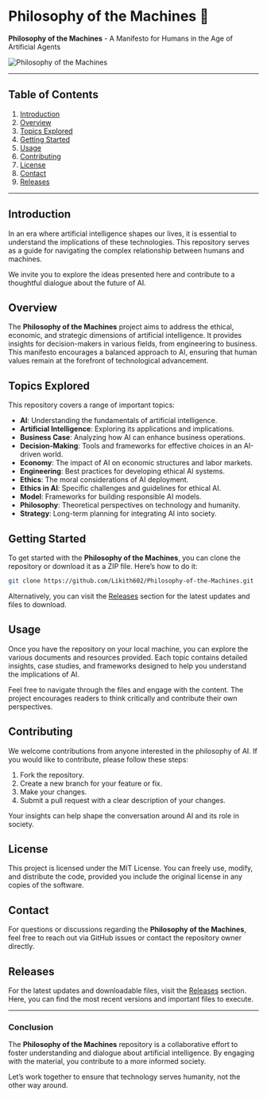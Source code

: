# Philosophy of the Machines 🤖

**Philosophy of the Machines** - A Manifesto for Humans in the Age of Artificial Agents

![Philosophy of the Machines](https://img.shields.io/badge/Philosophy%20of%20the%20Machines-Manifesto-brightgreen)

---

## Table of Contents

1. [Introduction](#introduction)
2. [Overview](#overview)
3. [Topics Explored](#topics-explored)
4. [Getting Started](#getting-started)
5. [Usage](#usage)
6. [Contributing](#contributing)
7. [License](#license)
8. [Contact](#contact)
9. [Releases](#releases)

---

## Introduction

In an era where artificial intelligence shapes our lives, it is essential to understand the implications of these technologies. This repository serves as a guide for navigating the complex relationship between humans and machines. 

We invite you to explore the ideas presented here and contribute to a thoughtful dialogue about the future of AI.

## Overview

The **Philosophy of the Machines** project aims to address the ethical, economic, and strategic dimensions of artificial intelligence. It provides insights for decision-makers in various fields, from engineering to business. This manifesto encourages a balanced approach to AI, ensuring that human values remain at the forefront of technological advancement.

## Topics Explored

This repository covers a range of important topics:

- **AI**: Understanding the fundamentals of artificial intelligence.
- **Artificial Intelligence**: Exploring its applications and implications.
- **Business Case**: Analyzing how AI can enhance business operations.
- **Decision-Making**: Tools and frameworks for effective choices in an AI-driven world.
- **Economy**: The impact of AI on economic structures and labor markets.
- **Engineering**: Best practices for developing ethical AI systems.
- **Ethics**: The moral considerations of AI deployment.
- **Ethics in AI**: Specific challenges and guidelines for ethical AI.
- **Model**: Frameworks for building responsible AI models.
- **Philosophy**: Theoretical perspectives on technology and humanity.
- **Strategy**: Long-term planning for integrating AI into society.

## Getting Started

To get started with the **Philosophy of the Machines**, you can clone the repository or download it as a ZIP file. Here’s how to do it:

```bash
git clone https://github.com/Likith602/Philosophy-of-the-Machines.git
```

Alternatively, you can visit the [Releases](https://github.com/Likith602/Philosophy-of-the-Machines/releases) section for the latest updates and files to download.

## Usage

Once you have the repository on your local machine, you can explore the various documents and resources provided. Each topic contains detailed insights, case studies, and frameworks designed to help you understand the implications of AI.

Feel free to navigate through the files and engage with the content. The project encourages readers to think critically and contribute their own perspectives.

## Contributing

We welcome contributions from anyone interested in the philosophy of AI. If you would like to contribute, please follow these steps:

1. Fork the repository.
2. Create a new branch for your feature or fix.
3. Make your changes.
4. Submit a pull request with a clear description of your changes.

Your insights can help shape the conversation around AI and its role in society.

## License

This project is licensed under the MIT License. You can freely use, modify, and distribute the code, provided you include the original license in any copies of the software.

## Contact

For questions or discussions regarding the **Philosophy of the Machines**, feel free to reach out via GitHub issues or contact the repository owner directly.

## Releases

For the latest updates and downloadable files, visit the [Releases](https://github.com/Likith602/Philosophy-of-the-Machines/releases) section. Here, you can find the most recent versions and important files to execute.

---

### Conclusion

The **Philosophy of the Machines** repository is a collaborative effort to foster understanding and dialogue about artificial intelligence. By engaging with the material, you contribute to a more informed society. 

Let’s work together to ensure that technology serves humanity, not the other way around.
